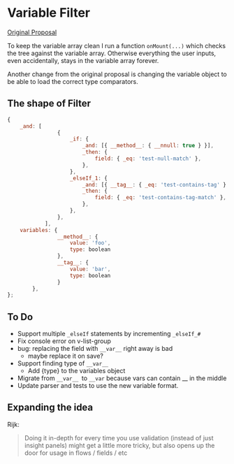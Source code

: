 # Variable Filter

[Original Proposal](https://gist.github.com/jamescammarano/756f6d62dbfc8b553f3780f85aea61b6)

To keep the variable array clean I run a function `onMount(...)` which checks the tree against the variable array.
Otherwise everything the user inputs, even accidentally, stays in the variable array forever.

Another change from the original proposal is changing the variable object to be able to load the correct type
comparators.

<!-- ## The dropdown: -->

<!-- pic -->

## The shape of Filter

```javascript
{
    _and: [
				{
					_if: {
						_and: [{ __method__: { __nnull: true } }],
						_then: {
							field: { _eq: 'test-null-match' },
						},
					},
					_elseIf_1: {
						_and: [{ __tag__: { _eq: 'test-contains-tag' } }],
						_then: {
							field: { _eq: 'test-contains-tag-match' },
						},
					},
				},
			],
	variables: {
				__method__: {
					value: 'foo',
					type: boolean
				},
				__tag__: {
					value: 'bar',
					type: boolean
				}
		},
};
```

<!-- ## Diff w/ system-filter

**system-filter.vue**

**nodes.vue**

**input-group.vue**

**types**

**utils** -->

## To Do

- Support multiple `_elseIf` statements by incrementing `_elseIf_#`
- Fix console error on v-list-group
- bug: replacing the field with `__var__` right away is bad
  - maybe replace it on save?
- Support finding type of `__var__`
  - Add {type} to the variables object
- Migrate from `__var__ `to `__var` because vars can contain \_\_ in the middle
- Update parser and tests to use the new variable format.

## Expanding the idea

Rijk:

> Doing it in-depth for every time you use validation (instead of just insight panels) might get a little more tricky,
> but also opens up the door for usage in flows / fields / etc
